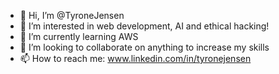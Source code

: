 - 👋 Hi, I’m @TyroneJensen
- 👀 I’m interested in web development, AI and ethical hacking!
- 🌱 I’m currently learning AWS
- 💞️ I’m looking to collaborate on anything to increase my skills
- 📫 How to reach me: www.linkedin.com/in/tyronejensen

<!---
TyroneJensen/TyroneJensen is a ✨ special ✨ repository because its `README.md` (this file) appears on your GitHub profile.
You can click the Preview link to take a look at your changes.
--->
